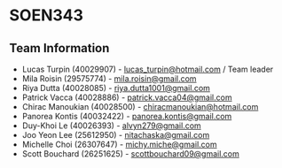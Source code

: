 # SOEN343

## Team Information
- Lucas Turpin (40029907) - lucas_turpin@hotmail.com / Team leader
- Mila Roisin (29575774) - mila.roisin@gmail.com
- Riya Dutta (40028085) - riya.dutta1001@gmail.com
- Patrick Vacca (40028886) - patrick.vacca04@gmail.com
- Chirac Manoukian (40028500) - chiracmanoukian@hotmail.com
- Panorea Kontis (40032422) - panorea.kontis@gmail.com
- Duy-Khoi Le (40026393) - alvyn279@gmail.com
- Joo Yeon Lee (25612950) - nitachaska@gmail.com
- Michelle Choi (26307647) - michy.miche@gmail.com
- Scott Bouchard (26251625) - scottbouchard09@gmail.com
